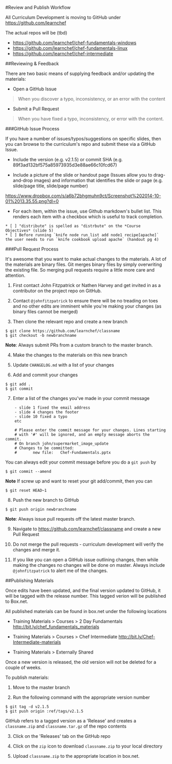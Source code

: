 #Review and Publish Workflow

All Curriculum Development is moving to GitHub under https://github.com/learnchef

The actual repos will be (tbd)
- https://github.com/learnchef/chef-fundamentals-windows
- https://github.com/learnchef/chef-fundamentals-linux
- https://github.com/learnchef/chef-intermediate

##Reviewing & Feedback

There are two basic means of supplying feedback and/or updating the materials:

- Open a GitHub Issue

> When you discover a typo, inconsistency, or an error with the content

- Submit a Pull Request

> When you have fixed a typo, inconsistency, or error with the content.

###GitHub Issue Process

If you have a number of issues/typos/suggestions on specific slides, then you can browse to the curriculum's repo and submit these via a GitHub Issue.

* Include the version (e.g. v2.1.5) or commit SHA (e.g. 89f3ad132bf575a85973935d3e88ae66c10fcd67)

* Include a picture of the slide or handout page (Issues allow you to drag-and-drop images) and information that identifies the slide or page (e.g. slide/page title, slide/page number)

https://www.dropbox.com/s/a6b72bhgmuhn9ct/Screenshot%202014-10-01%2013.35.55.png?dl=0

* For each item, within the issue, use Github markdown's bullet list. This renders each item with a checkbox which is useful to track completion.

```
* [ ] "distribute" is spelled as "distrbute" on the *Course Objectives* (slide 5)
* [ ] Before running `knife node run_list add node1 recipe[apache]` the user needs to run `knife cookbook upload apache` (handout pg 4)
```

###Pull Request Process

It's awesome that you want to make actual changes to the materials. A lot of the materials are binary files. Git merges binary files by simply overwriting the existing file. So merging pull requests require a little more care and attention.

1.  First contact John Fitzpatrick or Nathen Harvey and get invited in as a contributor on the project repo on GitHub.

2.  Contact `@johnfitzpatrick` to ensure there will be no treading on toes and no other edits are imminent while you're making your changes (as binary files cannot be merged)

3.  Then clone the relevant repo and create a new branch
 ```
 $ git clone https://github.com/learnchef/classname
 $ git checkout -b newbranchname
 ```

 __Note__: Always submit PRs from a custom branch to the master branch.

4. Make the changes to the materials on this new branch

5. Update `CHANGELOG.md` with a list of your changes

6. Add and commit your changes
 ```
 $ git add .
 $ git commit
 ```

7. Enter a list of the changes you've made in your commit message
 ```
     - slide 1 fixed the email address
     - slide 4 changes the footer
     - slide 10 fixed a typo
     etc

     # Please enter the commit message for your changes. Lines starting
     # with '#' will be ignored, and an empty message aborts the commit.
     # On branch john/supermarket_image_update
     # Changes to be committed:
     #       new file:   Chef-Fundamentals.pptx
 ```

 You can always edit your commit message before you do a `git push` by

```
$ git commit --amend
```

__Note__ If screw up and want to reset your git add/commit, then you can

```
$ git reset HEAD~1
```

8. Push the new branch to GitHub

```
$ git push origin newbranchname
```

__Note__: Always issue pull requests off the latest master branch.

9.  Navigate to https://github.com/learnchef/classname and create a new Pull Request

10. Do not merge the pull requests - curriculum development will verify the changes and merge it.

11. If you like you can open a GitHub issue outlining changes, then while making the changes no changes will be done on master. Always include `@johnfitzpatrick` to alert me of the changes.


##Publishing Materials

Once edits have been updated, and the final version updated to GitHub, it will be tagged with the release number.  This tagged verion will be published to Box.net.

All published materials can be found in box.net under the following locations

- Training Materials > Courses > 2 Day Fundamentals
http://bit.ly/chef_fundamentals_materials

- Training Materials > Courses > Chef Intermediate
http://bit.ly/Chef-Intermediate-materials

- Training Materials > Externally Shared

Once a new version is released, the old version will not be deleted for a couple of weeks.

To publish materials:

1. Move to the master branch

2. Run the following command with the appropriate version number
 ```
 $ git tag -d v2.1.5
 $ git push origin :ref/tags/v2.1.5
 ```

 GitHub refers to a tagged version as a 'Release' and creates a `classname.zip` and `classname.tar.gz` of the repo contents

3. Click on the 'Releases' tab on the GitHub repo

4. Click on the `zip` icon to download `classname.zip` to your local directory

5. Upload `classname.zip` to the appropriate location in box.net.

